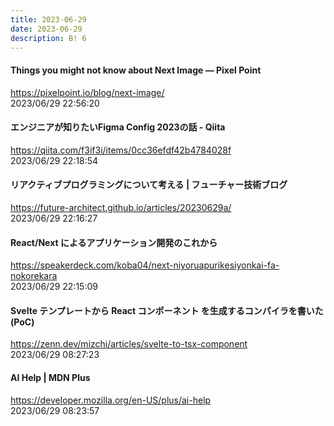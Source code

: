 ```yaml
---
title: 2023-06-29
date: 2023-06-29
description: B! 6
---
```


#### Things you might not know about Next Image — Pixel Point
https://pixelpoint.io/blog/next-image/<br>
2023/06/29 22:56:20<br>


#### エンジニアが知りたいFigma Config 2023の話 - Qiita
https://qiita.com/f3if3i/items/0cc36efdf42b4784028f<br>
2023/06/29 22:18:54<br>


#### リアクティブプログラミングについて考える | フューチャー技術ブログ
https://future-architect.github.io/articles/20230629a/<br>
2023/06/29 22:16:27<br>


#### React/Next によるアプリケーション開発のこれから
https://speakerdeck.com/koba04/next-niyoruapurikesiyonkai-fa-nokorekara<br>
2023/06/29 22:15:09<br>


#### Svelte テンプレートから React コンポーネント を生成するコンパイラを書いた (PoC)
https://zenn.dev/mizchi/articles/svelte-to-tsx-component<br>
2023/06/29 08:27:23<br>


#### AI Help | MDN Plus
https://developer.mozilla.org/en-US/plus/ai-help<br>
2023/06/29 08:23:57<br>



